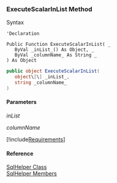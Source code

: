 ﻿### ExecuteScalarInList Method

Syntax

```vbnet
'Declaration

Public Function ExecuteScalarInList( _
   ByVal _inList_() As Object, _
   ByVal _columnName_ As String _
) As Object
```

```csharp
public object ExecuteScalarInList( 
   object\[\] _inList_,
   string _columnName_
)
```

#### Parameters

_inList_

_columnName_

[!include[Requirements](../partials/requirements.md)]

#### Reference

[SqlHelper Class](FChoice.Common~FChoice.Common.Data.SqlHelper.md)  
[SqlHelper Members](FChoice.Common~FChoice.Common.Data.SqlHelper_members.md)
